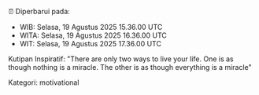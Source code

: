 ⏰ Diperbarui pada:
- WIB: Selasa, 19 Agustus 2025 15.36.00 UTC
- WITA: Selasa, 19 Agustus 2025 16.36.00 UTC
- WIT: Selasa, 19 Agustus 2025 17.36.00 UTC

Kutipan Inspiratif:
"There are only two ways to live your life. One is as though nothing is a miracle. The other is as though everything is a miracle"


Kategori: motivational

